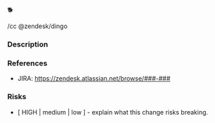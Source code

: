 🐕

/cc @zendesk/dingo

### Description

### References
* JIRA: https://zendesk.atlassian.net/browse/###-###


### Risks
* [ HIGH | medium | low ] - explain what this change risks breaking.
